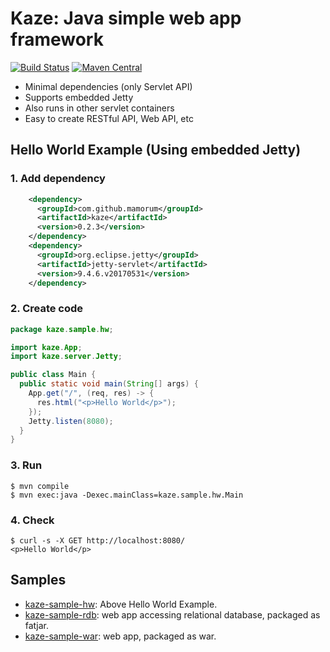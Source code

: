 # Kaze: Java simple web app framework
[![Build Status](https://travis-ci.org/mamorum/kaze.svg?branch=master)](https://travis-ci.org/mamorum/kaze)
[![Maven Central](https://maven-badges.herokuapp.com/maven-central/com.github.mamorum/kaze/badge.svg)](https://maven-badges.herokuapp.com/maven-central/com.github.mamorum/kaze)

- Minimal dependencies (only Servlet API)
- Supports embedded Jetty
- Also runs in other servlet containers
- Easy to create RESTful API, Web API, etc


## Hello World Example (Using embedded Jetty)
### 1. Add dependency
```xml
    <dependency>
      <groupId>com.github.mamorum</groupId>
      <artifactId>kaze</artifactId>
      <version>0.2.3</version>
    </dependency>
    <dependency>
      <groupId>org.eclipse.jetty</groupId>
      <artifactId>jetty-servlet</artifactId>
      <version>9.4.6.v20170531</version>
    </dependency>
```

### 2. Create code
```java
package kaze.sample.hw;

import kaze.App;
import kaze.server.Jetty;

public class Main {
  public static void main(String[] args) {
    App.get("/", (req, res) -> {
      res.html("<p>Hello World</p>");
    });
    Jetty.listen(8080);
  }
}
```

### 3. Run
```
$ mvn compile
$ mvn exec:java -Dexec.mainClass=kaze.sample.hw.Main
```

### 4. Check
```
$ curl -s -X GET http://localhost:8080/
<p>Hello World</p>
```

## Samples
- [kaze-sample-hw](https://github.com/mamorum/kaze-sample/tree/master/hw): Above Hello World Example.
- [kaze-sample-rdb](https://github.com/mamorum/kaze-sample/tree/master/rdb): web app accessing relational database, packaged as fatjar.
- [kaze-sample-war](https://github.com/mamorum/kaze-sample/tree/master/server): web app, packaged as war.
